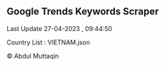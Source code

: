 

## Google Trends Keywords Scraper 
 
Last Update 27-04-2023 , 09:44:50

Country List :
VIETNAM.json



© Abdul Muttaqin 

